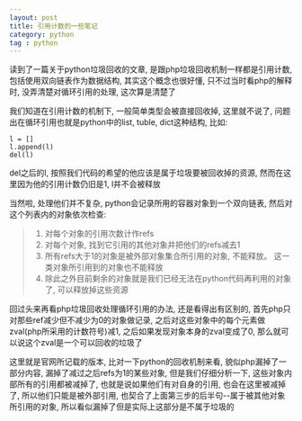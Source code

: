 ```yaml
---
layout: post
title: 引用计数的一些笔记
category: python
tag : python
--- 
```


读到了一篇关于python垃圾回收的文章, 是跟php垃圾回收机制一样都是引用计数, 包括使用双向链表作为数据结构, 其实这个概念也很好懂, 只不过当时看php的解释时, 没弄清楚对循环引用的处理, 这次算是清楚了  

我们知道在引用计数的机制下, 一般简单类型会被直接回收掉, 这里就不说了, 问题出在循环引用也就是python中的list, tuble, dict这种结构, 比如:  

```
l = []
l.append(l)
del(l)
```
del之后的l, 按照我们代码的希望的他应该是属于垃圾要被回收掉的资源, 然而在这里因为他的引用计数仍旧是1, l并不会被释放  

当然啦, 处理他们并不复杂, python会记录所用的容器对象到一个双向链表, 然后对这个列表内的对象依次检查:  
>1. 对每个对象的引用次数计作refs  
>2. 对每个对象, 找到它引用的其他对象并把他们的refs减去1  
>3. 所有refs大于1的对象是被外部对象集合所引用的对象, 不能释放。 这一类对象所引用到的对象也不能释放  
>4. 除此之外目前剩余的对象就是我们已经无法在python代码再利用的对象了, 可以释放掉这些资源  

回过头来再看php垃圾回收处理循环引用的办法, 还是看得出有区别的, 首先php只对那些ref减少但不减少为0的对象做记录, 之后对这些对象中的每个元素做zval(php所采用的计数符号)减1, 之后如果发现对象本身的zval变成了0, 那么就可以说这个zval是一个可以回收的垃圾了  

这里就是官网所记载的版本, 比对一下python的回收机制来看, 貌似php漏掉了一部分内容, 漏掉了减过之后refs为1的某些对象, 但是我们仔细分析一下, 这些对象内部所有的引用都被减掉了, 也就是说如果他们有对自身的引用, 也会在这里被减掉了, 所以他们只能是被外部引用, 也契合了上面第三步的后半句--属于被其他对象所引用的对象, 所以看似漏掉了但是实际上这部分是不属于垃圾的  
